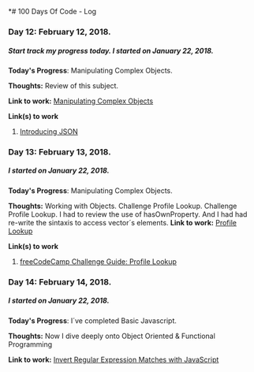 *# 100 Days Of Code - Log

### Day 12: February 12, 2018.
##### Start track my progress today. I started on January 22, 2018.

**Today's Progress**: Manipulating Complex Objects.

**Thoughts:** Review of this subject.

**Link to work:** [Manipulating Complex Objects](https://www.freecodecamp.org/challenges/manipulating-complex-objects)


**Link(s) to work**
1. [Introducing JSON](www.json-schema.org)

### Day 13: February 13, 2018.
##### I started on January 22, 2018.

**Today's Progress**: Manipulating Complex Objects.

**Thoughts:** Working with Objects. Challenge Profile Lookup. Challenge Profile Lookup. 
I had to review the use of hasOwnProperty. And I had had re-write the sintaxis to access vector´s elements.
**Link to work:** [Profile Lookup](https://www.freecodecamp.org/challenges/profile-lookup)


**Link(s) to work**
1. [freeCodeCamp Challenge Guide: Profile Lookup](https://forum.freecodecamp.org/t/freecodecamp-challenge-guide-profile-lookup/18259)

### Day 14: February 14, 2018.
##### I started on January 22, 2018.

**Today's Progress**: I´ve completed Basic Javascript.

**Thoughts:** Now I dive deeply onto Object Oriented & Functional Programming

**Link to work:** [Invert Regular Expression Matches with JavaScript](https://www.freecodecamp.org/challenges/invert-regular-expression-matches-with-javascript)


